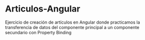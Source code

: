 # Articulos-Angular
Ejercicio de creación de artículos en Angular donde practicamos la transferencia de datos del componente principal a un componente secundario con Property Binding
